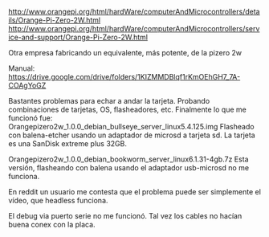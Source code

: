 http://www.orangepi.org/html/hardWare/computerAndMicrocontrollers/details/Orange-Pi-Zero-2W.html
http://www.orangepi.org/html/hardWare/computerAndMicrocontrollers/service-and-support/Orange-Pi-Zero-2W.html

Otra empresa fabricando un equivalente, más potente, de la pizero 2w

Manual: https://drive.google.com/drive/folders/1KIZMMDBlqf1rKmOEhGH7_7A-COAgYoGZ


Bastantes problemas para echar a andar la tarjeta. Probando combinaciones de tarjetas, OS, flasheadores, etc.
Finalmente lo que me funcionó fue:
Orangepizero2w_1.0.0_debian_bullseye_server_linux5.4.125.img
Flasheado con balena-etcher usando un adaptador de microsd a tarjeta sd.
La tarjeta es una SanDisk extreme plus 32GB.

Orangepizero2w_1.0.0_debian_bookworm_server_linux6.1.31-4gb.7z
Esta versión, flasheando con balena usando el adaptador usb-microsd no me funciona.

En reddit un usuario me contesta que el problema puede ser simplemente el vídeo, que headless funciona.


El debug via puerto serie no me funcionó. Tal vez los cables no hacían buena conex con la placa.
